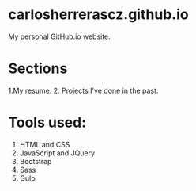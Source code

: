 # carlosherrerascz.github.io
My personal GitHub.io website. 

# Sections
1.My resume. 
2. Projects I've done in the past.

# Tools used:
1. HTML and CSS
2. JavaScript and JQuery
3. Bootstrap
4. Sass
5. Gulp
